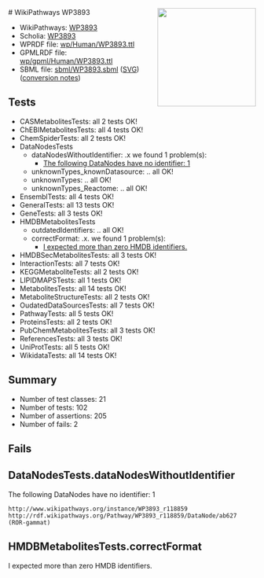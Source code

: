 <img style="float: right; width: 200px" src="../logo.png" />
# WikiPathways WP3893

* WikiPathways: [WP3893](https://identifiers.org/wikipathways:WP3893)
* Scholia: [WP3893](https://scholia.toolforge.org/wikipathways/WP3893)
* WPRDF file: [wp/Human/WP3893.ttl](../wp/Human/WP3893.ttl)
* GPMLRDF file: [wp/gpml/Human/WP3893.ttl](../wp/gpml/Human/WP3893.ttl)
* SBML file: [sbml/WP3893.sbml](../sbml/WP3893.sbml) ([SVG](../sbml/WP3893.svg)) ([conversion notes](../sbml/WP3893.txt))

## Tests
* CASMetabolitesTests: all 2 tests OK!
* ChEBIMetabolitesTests: all 4 tests OK!
* ChemSpiderTests: all 2 tests OK!
* DataNodesTests
    * dataNodesWithoutIdentifier: .x we found 1 problem(s):
        * [The following DataNodes have no identifier: 1](#d2d32fa0)
    * unknownTypes_knownDatasource: .. all OK!
    * unknownTypes: .. all OK!
    * unknownTypes_Reactome: .. all OK!
* EnsemblTests: all 4 tests OK!
* GeneralTests: all 13 tests OK!
* GeneTests: all 3 tests OK!
* HMDBMetabolitesTests
    * outdatedIdentifiers: .. all OK!
    * correctFormat: .x. we found 1 problem(s):
        * [I expected more than zero HMDB identifiers.](#ad154c1e)
* HMDBSecMetabolitesTests: all 3 tests OK!
* InteractionTests: all 7 tests OK!
* KEGGMetaboliteTests: all 2 tests OK!
* LIPIDMAPSTests: all 1 tests OK!
* MetabolitesTests: all 14 tests OK!
* MetaboliteStructureTests: all 2 tests OK!
* OudatedDataSourcesTests: all 7 tests OK!
* PathwayTests: all 5 tests OK!
* ProteinsTests: all 2 tests OK!
* PubChemMetabolitesTests: all 3 tests OK!
* ReferencesTests: all 3 tests OK!
* UniProtTests: all 5 tests OK!
* WikidataTests: all 14 tests OK!


## Summary

* Number of test classes: 21
* Number of tests: 102
* Number of assertions: 205
* Number of fails: 2

## Fails

<a name="d2d32fa0" />

## DataNodesTests.dataNodesWithoutIdentifier

The following DataNodes have no identifier: 1
```
http://www.wikipathways.org/instance/WP3893_r118859 http://rdf.wikipathways.org/Pathway/WP3893_r118859/DataNode/ab627 (ROR-gammat)
```

<a name="ad154c1e" />

## HMDBMetabolitesTests.correctFormat

I expected more than zero HMDB identifiers.
